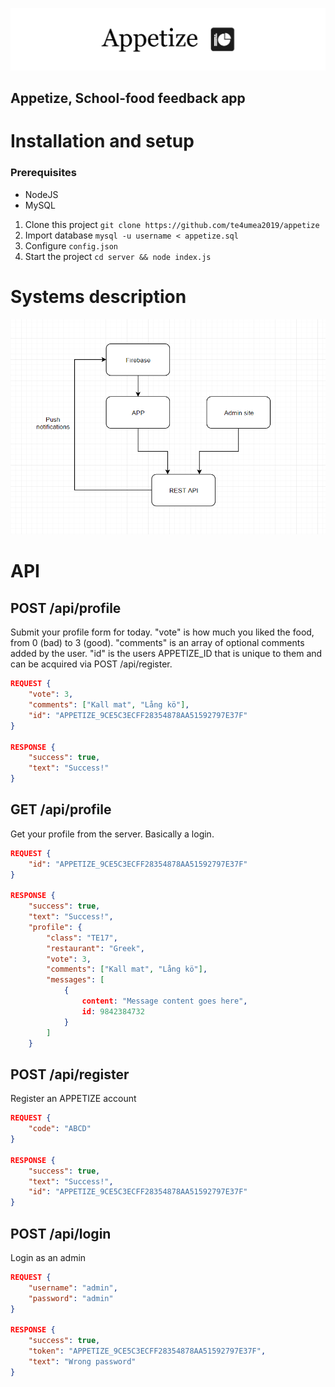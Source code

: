 ![](assets/banner.png)

## Appetize, School-food feedback app

# Installation and setup

### Prerequisites

-   NodeJS
-   MySQL

1. Clone this project `git clone https://github.com/te4umea2019/appetize`
1. Import database `mysql -u username < appetize.sql`
1. Configure `config.json`
1. Start the project `cd server && node index.js`

# Systems description

![](assets/klassdiagram.png)

# API

## POST /api/profile

Submit your profile form for today.
"vote" is how much you liked the food, from 0 (bad) to 3 (good).
"comments" is an array of optional comments added by the user.
"id" is the users APPETIZE_ID that is unique to them and can be acquired via POST /api/register.

```json
REQUEST {
    "vote": 3,
    "comments": ["Kall mat", "Lång kö"],
    "id": "APPETIZE_9CE5C3ECFF28354878AA51592797E37F"
}

RESPONSE {
    "success": true,
    "text": "Success!"
}
```

## GET /api/profile

Get your profile from the server. Basically a login.

```json
REQUEST {
    "id": "APPETIZE_9CE5C3ECFF28354878AA51592797E37F"
}

RESPONSE {
    "success": true,
    "text": "Success!",
    "profile": {
        "class": "TE17",
        "restaurant": "Greek",
        "vote": 3,
        "comments": ["Kall mat", "Lång kö"],
        "messages": [
            {
                content: "Message content goes here",
                id: 9842384732
            }
        ]
    }
```

## POST /api/register

Register an APPETIZE account

```json
REQUEST {
    "code": "ABCD"
}

RESPONSE {
    "success": true,
    "text": "Success!",
    "id": "APPETIZE_9CE5C3ECFF28354878AA51592797E37F"
}
```

## POST /api/login

Login as an admin

```json
REQUEST {
    "username": "admin",
    "password": "admin"
}

RESPONSE {
    "success": true,
    "token": "APPETIZE_9CE5C3ECFF28354878AA51592797E37F",
    "text": "Wrong password"
}
```
